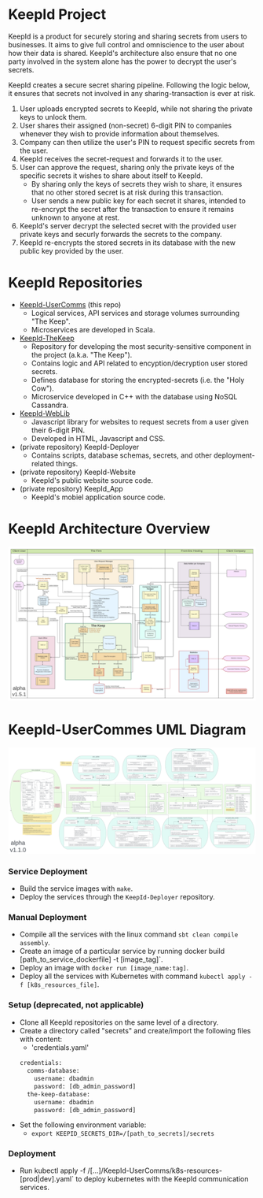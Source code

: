 # KeepId Project
KeepId is a product for securely storing and sharing secrets from users to businesses. It aims to give full control and omniscience to the user about how their data is shared. KeepId's architecture also ensure that no one party involved in the system alone has the power to decrypt the user's secrets.

KeepId creates a secure secret sharing pipeline. Following the logic below, it ensures that secrets not involved in any sharing-transaction is ever at risk.
1. User uploads encrypted secrets to KeepId, while not sharing the private keys to unlock them.
2. User shares their assigned (non-secret) 6-digit PIN to companies whenever they wish to provide information about themselves.
3. Company can then utilize the user's PIN to request specific secrets from the user.
4. KeepId receives the secret-request and forwards it to the user.
5. User can approve the request, sharing only the private keys of the specific secrets it wishes to share about itself to KeepId.
    - By sharing only the keys of secrets they wish to share, it ensures that no other stored secret is at risk during this transaction.
    - User sends a new public key for each secret it shares, intended to re-encrypt the secret after the transaction to ensure it remains unknown to anyone at rest.
6. KeepId's server decrypt the selected secret with the provided user private keys and securly forwards the secrets to the company.
7. KeepId re-encrypts the stored secrets in its database with the new public key provided by the user.

# KeepId Repositories
- [KeepId-UserComms](https://github.com/MichaelLapshin/KeepId-UserComms) (this repo)
  - Logical services, API services and storage volumes surrounding "The Keep".
  - Microservices are developed in Scala.
- [KeepId-TheKeep](https://github.com/MichaelLapshin/KeepId-TheKeep)
  - Repository for developing the most security-sensitive component in the project (a.k.a. "The Keep").
  - Contains logic and API related to encyption/decryption user stored secrets.
  - Defines database for storing the encrypted-secrets (i.e. the "Holy Cow").
  - Microservice developed in C++ with the database using NoSQL Cassandra.
- [KeepId-WebLib](https://github.com/MichaelLapshin/KeepId-WebLib)
  - Javascript library for websites to request secrets from a user given their 6-digit PIN.
  - Developed in HTML, Javascript and CSS.
- (private repository) KeepId-Deployer
  - Contains scripts, database schemas, secrets, and other deployment-related things.
- (private repository) KeepId-Website
  - KeepId's public website source code.
- (private repository) KeepId_App
  - KeepId's mobiel application source code.

# KeepId Architecture Overview
![MVP Server Architecture](images/MVP_Server_Architecture_v1.5.1.png)

# KeepId-UserCommes UML Diagram 
![MVP System UML Diagram](images/MVP_System_UML_v1.1.0.png)

### Service Deployment
* Build the service images with `make`.
* Deploy the services through the `KeepId-Deployer` repository.

### Manual Deployment
* Compile all the services with the linux command `sbt clean compile assembly`.
* Create an image of a particular service by running docker build [path_to_service_dockerfile] -t [image_tag]`.
* Deploy an image with `docker run [image_name:tag]`.
* Deploy all the services with Kubernetes with command `kubectl apply -f [k8s_resources_file]`.

### Setup (deprecated, not applicable)
* Clone all KeepId repositories on the same level of a directory.
* Create a directory called "secrets" and create/import the following files with content:
  * 'credentials.yaml'
  ```
  credentials:
    comms-database:
      username: dbadmin
      password: [db_admin_password]
    the-keep-database:
      username: dbadmin
      password: [db_admin_password]
  ```
* Set the following environment variable:
  * `export KEEPID_SECRETS_DIR=/[path_to_secrets]/secrets`

### Deployment
* Run kubectl apply -f /[...]/KeepId-UserComms/k8s-resources-[prod|dev].yaml` to deploy kubernetes with the KeepId communication services.